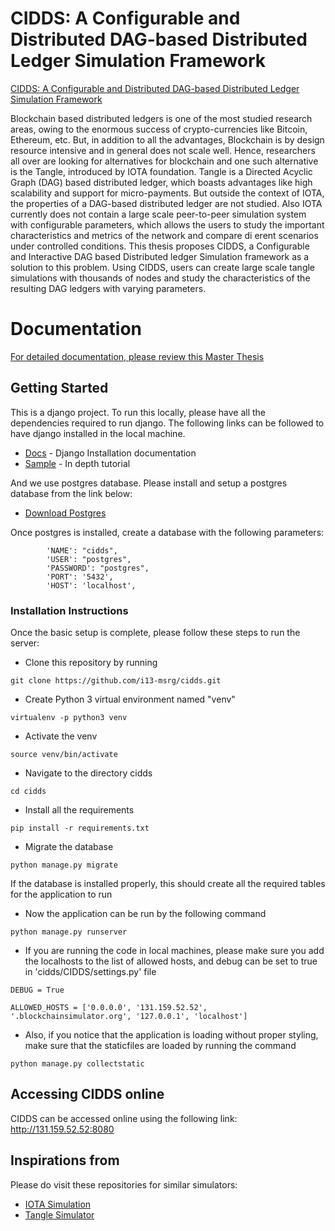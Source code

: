 # CIDDS: A Configurable and Distributed DAG-based Distributed Ledger Simulation Framework

[CIDDS: A Configurable and Distributed DAG-based Distributed Ledger Simulation Framework](https://dl.acm.org/citation.cfm?id=3284018)

Blockchain based distributed ledgers is one of the most studied research areas, owing to the enormous success of crypto-currencies like Bitcoin, Ethereum, etc. But, in addition to all the advantages, Blockchain is by design resource intensive and in general does not scale well. Hence, researchers all over are looking for alternatives for blockchain and one such alternative is the Tangle, introduced by IOTA foundation. Tangle is a Directed Acyclic Graph (DAG) based distributed ledger, which boasts advantages like high scalability and support for micro-payments. But outside the context of IOTA, the properties of a DAG-based distributed ledger are not studied. Also IOTA currently does not contain a large scale peer-to-peer simulation system with configurable parameters, which allows the users to study the important characteristics and metrics of the network and compare di erent scenarios under controlled conditions. This thesis proposes CIDDS, a Configurable and Interactive DAG based Distributed ledger Simulation framework as a solution to this problem. Using CIDDS, users can create large scale tangle simulations with thousands of nodes and study the characteristics of the resulting DAG ledgers with varying parameters.

# Documentation

[For detailed documentation, please review this Master Thesis](https://github.com/i13-msrg/cidds/blob/master/CIDDS_Thesis.pdf)


## Getting Started

This is a django project. To run this locally, please have all the dependencies required to run django. The following links can be followed to have django installed in the local machine.


* [Docs](https://docs.djangoproject.com/en/2.1/topics/install/) - Django Installation documentation
* [Sample](https://realpython.com/django-setup/) - In depth tutorial

And we use postgres database. Please install and setup a postgres database from the link below:
* [Download Postgres](https://www.postgresql.org/download/)

Once postgres is installed, create a database with the following parameters:

```
        'NAME': "cidds",
        'USER': "postgres",
        'PASSWORD': "postgres",
        'PORT': '5432',
        'HOST': 'localhost',
```


### Installation Instructions

Once the basic setup is complete, please follow these steps to run the server:


*  Clone this repository by running

```
git clone https://github.com/i13-msrg/cidds.git
```


*  Create Python 3 virtual environment named "venv"

```
virtualenv -p python3 venv
```



*  Activate the venv

```
source venv/bin/activate

```

*  Navigate to the directory cidds

```
cd cidds
```

* Install all the requirements

```
pip install -r requirements.txt
```

* Migrate the database 

```
python manage.py migrate
```
If the database is installed properly, this should create all the required tables for the application to run

* Now the application can be run by the following command

```
python manage.py runserver
```
* If you are running the code in local machines, please make sure you add the localhosts to the list of allowed hosts, and debug can be set to true in 'cidds/CIDDS/settings.py' file

```
DEBUG = True

ALLOWED_HOSTS = ['0.0.0.0', '131.159.52.52', '.blockchainsimulator.org', '127.0.0.1', 'localhost']
```

* Also, if you notice that the application is loading without proper styling, make sure that the staticfiles are loaded by running the command

```
python manage.py collectstatic
```


## Accessing CIDDS online 

CIDDS can be accessed online using the following link:
http://131.159.52.52:8080

## Inspirations from

Please do visit these repositories for similar simulators:

* [IOTA Simulation](https://github.com/iotaledger/iotavisualization) 
* [Tangle Simulator](https://github.com/minh-nghia/TangleSimulator) 


